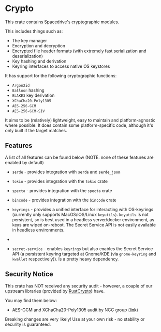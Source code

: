 # Crypto

This crate contains Spacedrive's cryptographic modules.

This includes things such as:

- The key manager
- Encryption and decryption
- Encrypted file header formats (with extremely fast serialization and deserialization)
- Key hashing and derivation
- Keyring interfaces to access native OS keystores

It has support for the following cryptographic functions:

- `Argon2id`
- `Balloon` hashing
- `BLAKE3` key derivation
- `XChaCha20-Poly1305`
- `AES-256-GCM`
- `AES-256-GCM-SIV`

It aims to be (relatively) lightweight, easy to maintain and platform-agnostic where possible. It does contain some platform-specific code, although it's only built if the target matches.

## Features

A list of all features can be found below (NOTE: none of these features are enabled by default)

- `serde` - provides integration with `serde` and `serde_json`
<!-- - `uuid` - enables the `uuid` crate -->
- `tokio` - provides integration with the `tokio` crate
- `specta` - provides integration with the `specta` crate
- `bincode` - provides integration with the `bincode` crate




- `keyrings` - provides a unified interface for interacting with OS-keyrings (currently only supports MacOS/iOS/Linux `keyutils`). `keyutils` is not persistent, so is best used in a headless server/docker environment, as keys are wiped on-reboot. The Secret Service API is not easily available in headless environments.
-
- `secret-service` - enables `keyrings` but also enables the Secret Service API (a persistent keyring targeted at Gnome/KDE (via `gnome-keyring` and `kwallet` respectively)). Is a pretty heavy dependency.

## Security Notice

This crate has NOT received any security audit - however, a couple of our upstream libraries (provided by [RustCrypto](https://github.com/RustCrypto)) have.

You may find them below:

- AES-GCM and XChaCha20-Poly1305 audit by NCC group ([link](https://research.nccgroup.com/wp-content/uploads/2020/02/NCC_Group_MobileCoin_RustCrypto_AESGCM_ChaCha20Poly1305_Implementation_Review_2020-02-12_v1.0.pdf))

Breaking changes are very likely! Use at your own risk - no stability or security is guaranteed.
